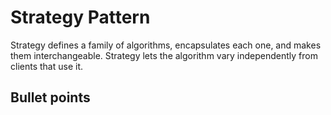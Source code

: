 # Strategy Pattern

Strategy defines a family of algorithms, encapsulates each one, and makes them interchangeable. Strategy lets the algorithm vary independently from clients that use it.

Bullet points
 - 

